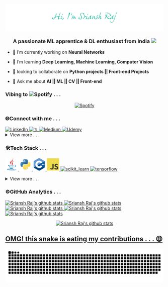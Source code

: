 <!-- ![Header](https://user-images.githubusercontent.com/99705533/208316424-31f5ff69-a15c-4f67-8bda-1e70d4d7c0dc.gif) -->
<img src="/Media/GH%20readme.png" alt="Header" align="center">
<h3 align="center">A passionate ML apprentice & DL enthusiast from India <img src="https://media.giphy.com/media/WUlplcMpOCEmTGBtBW/giphy.gif" width="30"></h3>

<!-- <p align="left"> <img src="https://komarev.com/ghpvc/?username=sriansh-raj&label=Profile%20views&color=0e75b6&style=flat" alt="sriansh-raj" /> </p> -->

<!-- <p align="left"> <a href="https://www.linkedin.com/in/sriansh-raj-pradhan-372939253/" target="blank"><img src="https://img.shields.io/twitter/follow/sriansh_?logo=twitter&style=for-the-badge" alt="sriansh_" /></a> </p> -->

- 🔭 I’m currently working on **Neural Networks**

- 🌱 I’m learning **Deep Learning, Machine Learning, Computer Vision**

- 👯 looking to collaborate on **Python projects || Front-end Projects**

- 💬 Ask me about **AI || ML || CV || Front-end**

### Vibing to <img alt="Spotify" height="17" width="17" src="https://www.freepnglogos.com/uploads/spotify-logo-png/file-spotify-logo-png-4.png"> . . .
<div align="center">

[![Spotify](https://novatorem-rho-dusky.vercel.app/api/spotify)](https://open.spotify.com/user/31ecnstfkylmalgb7pbte46pekpi)

</div>
<h3 align="left">🌐Connect with me . . .</h3>
  <td align="center" width="96">
    <a href="https://linkedin.com/in/sriansh-raj-pradhan-372939253" target="_blank">
      <img src="https://raw.githubusercontent.com/rahuldkjain/github-profile-readme-generator/master/src/images/icons/Social/linked-in-alt.svg" width="48" height="48" alt="LinkedIn" />
    </a>
  </td>
  <td align="center" width="96">
    <a href="https://twitter.com/sriansh_" target="_blank">
      <img src="https://img.freepik.com/premium-photo/twitter-logo-icon-illustration-vector_895118-5891.jpg" width="48" height="48" alt="𝕏" />
    </a>
  </td>
  <td align="center" width="96">
    <a href="https://medium.com/@srianshrajpradhan" target="_blank">
      <img src="https://encrypted-tbn0.gstatic.com/images?q=tbn:ANd9GcShuT6h7Q5r67T89Z1aNd_Q_nVyp-WD01AFEQ&s" width="48" height="48" alt="Medium" />
    </a>
  </td>
  <td align="center" width="96">
    <a href="https://vercel.com/sriansh-raj" target="_blank">
      <img src="https://assets.vercel.com/image/upload/front/favicon/vercel/180x180.png" width="48" height="48" alt="Udemy" />
    </a>
  </td>
<details> <summary>View more . . .</summary><br>
  <td align="center" width="96">
    <a href="https://www.leetcode.com/sriansh_" target="_blank">
      <img src="https://cdn.iconscout.com/icon/free/png-256/free-leetcode-3521542-2944960.png" width="48" height="48" alt="LeetCode" />
    </a>
  </td>
  <td align="center" width="96">
    <a href="https://stackoverflow.com/users/22050660" target="_blank">
      <img src="https://raw.githubusercontent.com/rahuldkjain/github-profile-readme-generator/master/src/images/icons/Social/stack-overflow.svg" width="48" height="48" alt="Stack Overflow" />
    </a>
  </td>
  <td align="center" width="96">
    <a href="https://kaggle.com/srianshrajpradhan" target="_blank">
      <img src="https://raw.githubusercontent.com/rahuldkjain/github-profile-readme-generator/master/src/images/icons/Social/kaggle.svg" width="48" height="48" alt="Kaggle" />
    </a>
  </td>
  <td align="center" width="96">
    <a href="https://www.codechef.com/users/sriansh_678" target="_blank">
      <img src="https://cdn.jsdelivr.net/npm/simple-icons@3.1.0/icons/codechef.svg" width="48" height="48" alt="CodeChef" />
    </a>
  </td>
  <td align="center" width="96">
    <a href="https://www.hackerrank.com/rajsriansh2003" target="_blank">
      <img src="https://raw.githubusercontent.com/rahuldkjain/github-profile-readme-generator/master/src/images/icons/Social/hackerrank.svg" width="48" height="48" alt="HackerRank" />
    </a>
  </td>
  <td align="center" width="96">
    <a href="https://www.hackerearth.com/@rajsriansh2003" target="_blank">
      <img src="https://raw.githubusercontent.com/rahuldkjain/github-profile-readme-generator/master/src/images/icons/Social/hackerearth.svg" width="48" height="48" alt="HackerEarth" />
    </a>
  </td>
  <td align="center" width="96">
    <a href="https://auth.geeksforgeeks.org/user/sriansh_raj" target="_blank">
      <img src="https://raw.githubusercontent.com/rahuldkjain/github-profile-readme-generator/master/src/images/icons/Social/geeks-for-geeks.svg" width="48" height="48" alt="GeeksforGeeks" />
    </a>
  </td>
  <td align="center" width="96">
    <a href="https://coderanch.com/u/424477/Sriansh-Raj" target="_blank">
      <img src="https://javaranch.com/images/javaranch-moose-logo.png" width="48" height="48" alt="Coderanch" />
    </a>
  </td>
  <td align="center" width="96">
    <a href="https://www.codingninjas.com/studio/profile/Sriansh" target="_blank">
      <img src="https://coursereport-s3-production.global.ssl.fastly.net/uploads/school/logo/1323/original/Coding_Ninjas_logo.jpeg" width="48" height="48" alt="Coding Ninjas" />
    </a>
  </td>
  <td align="center" width="96">
    <a href="https://www.theforage.com/profile/vninTm6Lgh6DJWTXJ?ref=vninTm6Lgh6DJWTXJ" target="_blank">
      <img src="https://cdn-assets.theforage.com/icons/forage/Forage_IconOnly_black.png" width="48" height="48" alt="Forage" />
    </a>
  </td>
  <td align="center" width="96">
    <a href="https://www.udemy.com/user/sriansh-raj-pradhan/" target="_blank">
      <img src="https://w7.pngwing.com/pngs/306/302/png-transparent-udemy-hd-logo.png" width="30" height="48" alt="Udemy" />
    </a>
  </td>
  <td align="center" width="96">
    <a href="https://open.spotify.com/user/31ecnstfkylmalgb7pbte46pekpi" target="_blank">
      <img src="https://www.freepnglogos.com/uploads/spotify-logo-png/file-spotify-logo-png-4.png" width="48" height="48" alt="Udemy" />
    </a>
  </td>
</details>

<h3 align="left">🛠Tech Stack . . .</h3>
<p align="left">
<a href="https://www.java.com" target="_blank" rel="noreferrer"> <img src="https://raw.githubusercontent.com/devicons/devicon/master/icons/java/java-original.svg" alt="java" width="40" height="40"/> </a> 
<a href="https://www.python.org" target="_blank" rel="noreferrer"> <img src="https://raw.githubusercontent.com/devicons/devicon/master/icons/python/python-original.svg" alt="python" width="40" height="40"/> </a>  
<a href="https://www.w3schools.com/cpp/" target="_blank" rel="noreferrer"> <img src="https://raw.githubusercontent.com/devicons/devicon/master/icons/cplusplus/cplusplus-original.svg" alt="cplusplus" width="40" height="40"/> </a>  
<a href="https://developer.mozilla.org/en-US/docs/Web/JavaScript" target="_blank" rel="noreferrer"> <img src="https://raw.githubusercontent.com/devicons/devicon/master/icons/javascript/javascript-original.svg" alt="javascript" width="40" height="40"/> </a>
<a href="https://scikit-learn.org/" target="_blank" rel="noreferrer"> <img src="https://upload.wikimedia.org/wikipedia/commons/0/05/Scikit_learn_logo_small.svg" alt="scikit_learn" width="40" height="40"/> </a> 
<a href="https://www.tensorflow.org" target="_blank" rel="noreferrer"> <img src="https://www.vectorlogo.zone/logos/tensorflow/tensorflow-icon.svg" alt="tensorflow" width="40" height="40"/> </a>
<details> <summary>View more . . .</summary><br>
<a href="https://www.w3.org/html/" target="_blank" rel="noreferrer"> <img src="https://raw.githubusercontent.com/devicons/devicon/master/icons/html5/html5-original-wordmark.svg" alt="html5" width="40" height="40"/> </a> 
<a href="https://www.w3schools.com/css/" target="_blank" rel="noreferrer"> <img src="https://raw.githubusercontent.com/devicons/devicon/master/icons/css3/css3-original-wordmark.svg" alt="css3" width="40" height="40"/> </a>
<a href="https://www.cprogramming.com/" target="_blank" rel="noreferrer"> <img src="https://raw.githubusercontent.com/devicons/devicon/master/icons/c/c-original.svg" alt="c" width="40" height="40"/> </a>
<a href="https://www.figma.com/" target="_blank" rel="noreferrer"> <img src="https://www.vectorlogo.zone/logos/figma/figma-icon.svg" alt="figma" width="40" height="40"/> </a> 
<a href="https://git-scm.com/" target="_blank" rel="noreferrer"> <img src="https://www.vectorlogo.zone/logos/git-scm/git-scm-icon.svg" alt="git" width="40" height="40"/> </a> 
<a href="https://www.linux.org/" target="_blank" rel="noreferrer"> <img src="https://raw.githubusercontent.com/devicons/devicon/master/icons/linux/linux-original.svg" alt="linux" width="40" height="40"/> </a> 
<a href="https://www.mysql.com/" target="_blank" rel="noreferrer"> <img src="https://raw.githubusercontent.com/devicons/devicon/master/icons/mysql/mysql-original-wordmark.svg" alt="mysql" width="40" height="40"/> </a> 
<a href="https://nodejs.org" target="_blank" rel="noreferrer"> <img src="https://raw.githubusercontent.com/devicons/devicon/master/icons/nodejs/nodejs-original-wordmark.svg" alt="nodejs" width="40" height="40"/> </a> 
<a href="https://opencv.org/" target="_blank" rel="noreferrer"> <img src="https://www.vectorlogo.zone/logos/opencv/opencv-icon.svg" alt="opencv" width="40" height="40"/> </a> 
<a href="https://www.oracle.com/" target="_blank" rel="noreferrer"> <img src="https://raw.githubusercontent.com/devicons/devicon/master/icons/oracle/oracle-original.svg" alt="oracle" width="40" height="40"/> </a> 
<a href="https://pandas.pydata.org/" target="_blank" rel="noreferrer"> <img src="https://raw.githubusercontent.com/devicons/devicon/2ae2a900d2f041da66e950e4d48052658d850630/icons/pandas/pandas-original.svg" alt="pandas" width="40" height="40"/> </a> 
<a href="https://postman.com" target="_blank" rel="noreferrer"> <img src="https://www.vectorlogo.zone/logos/getpostman/getpostman-icon.svg" alt="postman" width="40" height="40"/> </a> 
<a href="https://pytorch.org/" target="_blank" rel="noreferrer"> <img src="https://www.vectorlogo.zone/logos/pytorch/pytorch-icon.svg" alt="pytorch" width="40" height="40"/> </a> 
<a href="https://reactjs.org/" target="_blank" rel="noreferrer"> <img src="https://raw.githubusercontent.com/devicons/devicon/master/icons/react/react-original-wordmark.svg" alt="react" width="40" height="40"/> </a> 
<a href="https://www.arduino.cc/" target="_blank" rel="noreferrer"> <img src="https://cdn.worldvectorlogo.com/logos/arduino-1.svg" alt="arduino" width="40" height="40"/> </a> 
<a href="https://getbootstrap.com" target="_blank" rel="noreferrer"> <img src="https://raw.githubusercontent.com/devicons/devicon/master/icons/bootstrap/bootstrap-plain-wordmark.svg" alt="bootstrap" width="40" height="40"/> </a>
</p>
</details>

<h3 align="left">⚙️GitHub Analytics . . .</h3>
<a href="https://github.com/Sriansh-raj">
  <img height="155em" src="http://github-profile-summary-cards.vercel.app/api/cards/profile-details?username=Sriansh-raj&theme=nord_bright" alt="Sriansh Raj's github stats" />
  <img height="155em" src="http://github-profile-summary-cards.vercel.app/api/cards/repos-per-language?username=Sriansh-raj&theme=nord_bright" alt="Sriansh Raj's github stats" />
  <img height="157em" src="http://github-profile-summary-cards.vercel.app/api/cards/stats?username=Sriansh-raj&theme=nord_bright" alt="Sriansh Raj's github stats" />
  <img height="157em" src="http://github-profile-summary-cards.vercel.app/api/cards/most-commit-language?username=Sriansh-raj&theme=nord_bright" alt="Sriansh Raj's github stats" />
  <img height="157em" src="http://github-profile-summary-cards.vercel.app/api/cards/productive-time?username=Sriansh-raj&theme=nord_bright&utcOffset=5.3" alt="Sriansh Raj's github stats" /><br>
  
<P align="center"><img height="160em" src="https://github-readme-streak-stats.herokuapp.com/?user=sriansh-raj&theme=nord_bright" alt="Sriansh Raj's github stats" /></P>



## OMG! this snake is eating my contributions . . . 😫
<!-- ![snake gif](https://github.com/Sriansh-raj/Sriansh-raj/blob/output/github-contribution-grid-snake.gif) -->
<picture>
  <source
    media="(prefers-color-scheme: dark)"
    srcset="https://raw.githubusercontent.com/Sriansh-raj/Sriansh-raj/output/github-contribution-grid-snake-dark.svg"
  />
  <source
    media="(prefers-color-scheme: light)"
    srcset="https://raw.githubusercontent.com/Sriansh-raj/Sriansh-raj/output/github-contribution-grid-snake.svg"
  />
  <img
    alt="github contribution grid snake animation"
    src="https://raw.githubusercontent.com/Sriansh-raj/Sriansh-raj/output/github-contribution-grid-snake.svg"
  />
</picture>
